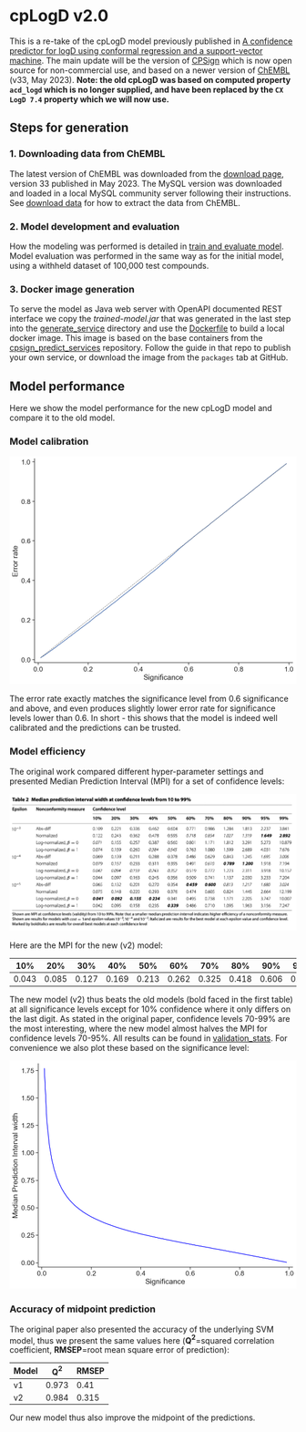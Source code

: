 # cpLogD v2.0

This is a re-take of the cpLogD model previously published in [A confidence predictor for logD using conformal regression and a support-vector machine](https://link.springer.com/article/10.1186/s13321-018-0271-1). The main update will be the version of [CPSign](https://github.com/arosbio/cpsign) which is now open source for non-commercial use, and based on a newer version of [ChEMBL](https://www.ebi.ac.uk/chembl/) (v33, May 2023). **Note: the old cpLogD was based on computed property `acd_logd` which is no longer supplied, and have been replaced by the `CX LogD 7.4` property which we will now use.**

## Steps for generation

### 1. Downloading data from ChEMBL

The latest version of ChEMBL was downloaded from the [download page](https://chembl.gitbook.io/chembl-interface-documentation/downloads), version 33 published in May 2023. The MySQL version was downloaded and loaded in a local MySQL community server following their instructions. See [download data](download_dataset/README.md) for how to extract the data from ChEMBL.


### 2. Model development and evaluation

How the modeling was performed is detailed in [train and evaluate model](train_and_evaluate_model/README.md). Model evaluation was performed in the same way as for the initial model, using a withheld dataset of 100,000 test compounds.


### 3. Docker image generation

To serve the model as Java web server with OpenAPI documented REST interface we copy the *trained-model.jar* that was generated in the last step into the [generate_service](generate_service/) directory and use the [Dockerfile](generate_service/Dockerfile) to build a local docker image. This image is based on the base containers from the [cpsign_predict_services](https://github.com/arosbio/cpsign_predict_services) repository. Follow the guide in that repo to publish your own service, or download the image from the `packages` tab at GitHub.

## Model performance

Here we show the model performance for the new cpLogD model and compare it to the old model.

### Model calibration
![image](train_and_evaluate_model/output/calibration.png)

The error rate exactly matches the significance level from 0.6 significance and above, and even produces slightly lower error rate for significance levels lower than 0.6. In short - this shows that the model is indeed well calibrated and the predictions can be trusted.


### Model efficiency

The original work compared different hyper-parameter settings and presented Median Prediction Interval (MPI) for a set of confidence levels:

![image](cpLogD_v1_efficiency.png)

Here are the MPI for the new (v2) model:

| 10%   | 20%   | 30%   | 40%   | 50%   | 60%   | 70%   | 80%   | 90%   | 95%   | 99%  |
|-------|-------|-------|-------|-------|-------|-------|-------|-------|-------|------|
| 0.043 | 0.085 | 0.127 | 0.169 | 0.213 | 0.262 | 0.325 | 0.418 | 0.606 | 0.849 | 1.77 |

The new model (v2) thus beats the old models (bold faced in the first table) at all significance levels except for 10% confidence where it only differs on the last digit. As stated in the original paper, confidence levels 70-99% are the most interesting, where the new model almost halves the MPI for confidence levels 70-95%. All results can be found in [validation_stats](train_and_evaluate_model/output/validation_stats.csv). For convenience we also plot these based on the significance level: 


![image](train_and_evaluate_model/output/efficiency.png)

### Accuracy of midpoint prediction

The original paper also presented the accuracy of the underlying SVM model, thus we present the same values here (**Q$^2$**=squared correlation coefficient, **RMSEP**=root mean square error of prediction):

|Model|Q$^2$ |RMSEP|
|--|--|--|
|v1|0.973|0.41|
|v2|0.984|0.315|

Our new model thus also improve the midpoint of the predictions.